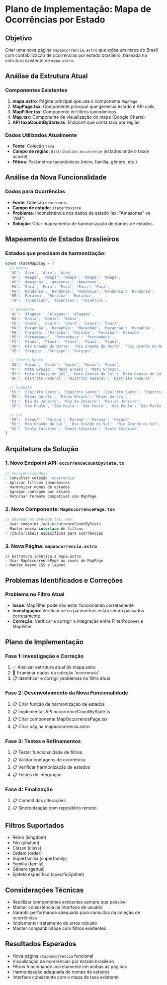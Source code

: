 # Plano de Implementação: Mapa de Ocorrências por Estado

## Objetivo
Criar uma nova página `mapaocorrencia.astro` que exiba um mapa do Brasil com contabilização de ocorrências por estado brasileiro, baseada na estrutura existente de `mapa.astro`.

## Análise da Estrutura Atual

### Componentes Existentes
1. **mapa.astro**: Página principal que usa o componente `MapPage`
2. **MapPage.tsx**: Componente principal que gerencia estado e API calls
3. **MapFilter.tsx**: Componente de filtros taxonômicos
4. **Map.tsx**: Componente de visualização do mapa (Google Charts)
5. **API taxaCountByState.ts**: Endpoint que conta taxa por região

### Dados Utilizados Atualmente
- **Fonte**: Coleção `taxa`
- **Campo de região**: `distribution.occurrence` (estados onde o taxon ocorre)
- **Filtros**: Parâmetros taxonômicos (reino, família, gênero, etc.)

## Análise da Nova Funcionalidade

### Dados para Ocorrências
- **Fonte**: Coleção `ocorrencia`
- **Campo de estado**: `stateProvince`
- **Problema**: Inconsistência nos dados de estado (ex: "Amazonas" vs "AM")
- **Solução**: Criar mapeamento de harmonização de nomes de estados

## Mapeamento de Estados Brasileiros

### Estados que precisam de harmonização:
```javascript
const stateMapping = {
  // Norte
  'AC': 'Acre', 'Acre': 'Acre',
  'AP': 'Amapá', 'Amapá': 'Amapá', 'Amapa': 'Amapá',
  'AM': 'Amazonas', 'Amazonas': 'Amazonas',
  'PA': 'Pará', 'Pará': 'Pará', 'Para': 'Pará',
  'RO': 'Rondônia', 'Rondônia': 'Rondônia', 'Rondonia': 'Rondônia',
  'RR': 'Roraima', 'Roraima': 'Roraima',
  'TO': 'Tocantins', 'Tocantins': 'Tocantins',

  // Nordeste
  'AL': 'Alagoas', 'Alagoas': 'Alagoas',
  'BA': 'Bahia', 'Bahia': 'Bahia',
  'CE': 'Ceará', 'Ceará': 'Ceará', 'Ceara': 'Ceará',
  'MA': 'Maranhão', 'Maranhão': 'Maranhão', 'Maranhao': 'Maranhão',
  'PB': 'Paraíba', 'Paraíba': 'Paraíba', 'Paraiba': 'Paraíba',
  'PE': 'Pernambuco', 'Pernambuco': 'Pernambuco',
  'PI': 'Piauí', 'Piauí': 'Piauí', 'Piaui': 'Piauí',
  'RN': 'Rio Grande do Norte', 'Rio Grande do Norte': 'Rio Grande do Norte',
  'SE': 'Sergipe', 'Sergipe': 'Sergipe',

  // Centro-Oeste
  'GO': 'Goiás', 'Goiás': 'Goiás', 'Goias': 'Goiás',
  'MT': 'Mato Grosso', 'Mato Grosso': 'Mato Grosso',
  'MS': 'Mato Grosso do Sul', 'Mato Grosso do Sul': 'Mato Grosso do Sul',
  'DF': 'Distrito Federal', 'Distrito Federal': 'Distrito Federal',

  // Sudeste
  'ES': 'Espírito Santo', 'Espírito Santo': 'Espírito Santo', 'Espirito Santo': 'Espírito Santo',
  'MG': 'Minas Gerais', 'Minas Gerais': 'Minas Gerais',
  'RJ': 'Rio de Janeiro', 'Rio de Janeiro': 'Rio de Janeiro',
  'SP': 'São Paulo', 'São Paulo': 'São Paulo', 'Sao Paulo': 'São Paulo',

  // Sul
  'PR': 'Paraná', 'Paraná': 'Paraná', 'Parana': 'Paraná',
  'RS': 'Rio Grande do Sul', 'Rio Grande do Sul': 'Rio Grande do Sul',
  'SC': 'Santa Catarina', 'Santa Catarina': 'Santa Catarina'
}
```

## Arquitetura da Solução

### 1. Novo Endpoint API: `occurrenceCountByState.ts`
```typescript
// Funcionalidades:
- Consultar coleção 'ocorrencia'
- Aplicar filtros taxonômicos
- Harmonizar nomes de estados
- Agregar contagem por estado
- Retornar formato compatível com MapPage
```

### 2. Novo Componente: `MapOccurrencePage.tsx`
```typescript
// Baseado em MapPage.tsx, mas:
- Usar endpoint /api/occurrenceCountByState
- Manter mesma interface de filtros
- Título/labels específicos para ocorrências
```

### 3. Nova Página: `mapaocorrencia.astro`
```astro
// Estrutura idêntica a mapa.astro
- Usar MapOccurrencePage ao invés de MapPage
- Manter mesmo CSS e layout
```

## Problemas Identificados e Correções

### Problema no Filtro Atual
- **Issue**: MapFilter pode não estar funcionando corretamente
- **Investigação**: Verificar se os parâmetros estão sendo passados corretamente
- **Correção**: Verificar e corrigir a integração entre FilterPopover e MapFilter

## Plano de Implementação

### Fase 1: Investigação e Correção
1. ✅ Analisar estrutura atual do mapa.astro
2. 🔄 Examinar dados da coleção 'ocorrencia'
3. 📋 Identificar e corrigir problemas no filtro atual

### Fase 2: Desenvolvimento da Nova Funcionalidade
1. 📋 Criar função de harmonização de estados
2. 📋 Implementar API occurrenceCountByState.ts
3. 📋 Criar componente MapOccurrencePage.tsx
4. 📋 Criar página mapaocorrencia.astro

### Fase 3: Testes e Refinamentos
1. 📋 Testar funcionalidade de filtros
2. 📋 Validar contagens de ocorrência
3. 📋 Verificar harmonização de estados
4. 📋 Testes de integração

### Fase 4: Finalização
1. 📋 Commit das alterações
2. 📋 Sincronização com repositório remoto

## Filtros Suportados
- Reino (kingdom)
- Filo (phylum)
- Classe (class)
- Ordem (order)
- Superfamília (superfamily)
- Família (family)
- Gênero (genus)
- Epíteto específico (specificEpithet)

## Considerações Técnicas
- Reutilizar componentes existentes sempre que possível
- Manter consistência na interface de usuário
- Garantir performance adequada para consultas na coleção de ocorrências
- Implementar tratamento de erros robusto
- Manter compatibilidade com filtros existentes

## Resultados Esperados
- Nova página `/mapaocorrencia` funcional
- Visualização de ocorrências por estado brasileiro
- Filtros funcionando corretamente em ambas as páginas
- Harmonização adequada de nomes de estados
- Interface consistente com o mapa de taxa existente